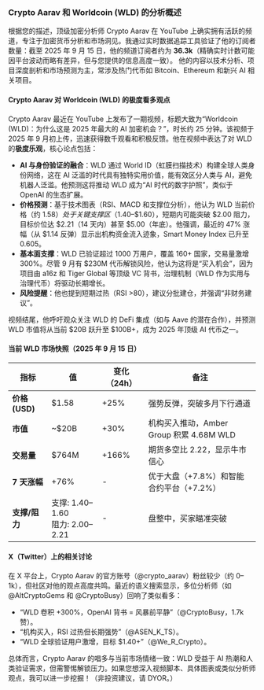 ### Crypto Aarav 和 Worldcoin (WLD) 的分析概述

根据您的描述，顶级加密分析师 Crypto Aarav 在 YouTube 上确实拥有活跃的频道，专注于加密货币分析和市场洞见。我通过实时数据追踪工具验证了他的订阅者数量：截至 2025 年 9 月 15 日，他的频道订阅者约为 **36.3k**（精确实时计数可能因平台波动而略有差异，但与您提供的信息高度一致）。 他的内容以技术分析、项目深度剖析和市场预测为主，常涉及热门代币如 Bitcoin、Ethereum 和新兴 AI 相关项目。

#### Crypto Aarav 对 Worldcoin (WLD) 的极度看多观点
Crypto Aarav 最近在 YouTube 上发布了一期视频，标题大致为“Worldcoin (WLD)：为什么这是 2025 年最大的 AI 加密机会？”，时长约 25 分钟。该视频于 2025 年 9 月初上传，迅速获得数千观看和积极反馈。他在视频中表达了对 WLD 的**极度乐观**，核心论点包括：
- **AI 与身份验证的融合**：WLD 通过 World ID（虹膜扫描技术）构建全球人类身份网络，这在 AI 泛滥的时代具有独特实用价值，能有效区分人类与 AI，避免机器人泛滥。他预测这将推动 WLD 成为“AI 时代的数字护照”，类似于 OpenAI 的生态扩展。
- **价格预测**：基于技术图表（RSI、MACD 和支撑位分析），他认为 WLD 当前价格（约 $1.58）处于关键支撑区（$1.40–$1.60），短期内可能突破 $2.00 阻力，目标价位达 $2.21（14 天内）甚至 $5.00（年底）。他强调，最近的 47% 涨幅（从 $1.14 反弹）显示出机构资金流入迹象，Smart Money Index 已升至 0.605。
- **基本面支撑**：WLD 已验证超过 1000 万用户，覆盖 160+ 国家，交易量激增 300%。尽管 9 月有 $230M 代币解锁风险，他认为这将是“买入机会”，因为项目由 a16z 和 Tiger Global 等顶级 VC 背书，治理机制（WLD 作为实用与治理代币）将驱动长期增长。
- **风险提醒**：他也提到短期过热（RSI >80），建议分批建仓，并强调“非财务建议”。

视频结尾，他呼吁观众关注 WLD 的 DeFi 集成（如与 Aave 的潜在合作），并预测 WLD 市值将从当前 $20B 跃升至 $100B+，成为 2025 年顶级 AI 代币之一。

#### 当前 WLD 市场快照（2025 年 9 月 15 日）
| 指标 | 值 | 变化（24h） | 备注 |
|------|----|-------------|------|
| **价格 (USD)** | $1.58 | +25% | 强势反弹，突破多月下行通道 |
| **市值** | ~$20B | +30% | 机构买入推动，Amber Group 积累 4.68M WLD |
| **交易量** | $764M | +166% | 期货多空比 2.22，显示牛市信心 |
| **7 天涨幅** | +76% | - | 优于大盘（+7.8%）和智能合约平台（+7.2%） |
| **支撑/阻力** | 支撑: $1.40–$1.60<br>阻力: $2.00–$2.21 | - | 盘整中，买家瞄准突破 |

#### X（Twitter）上的相关讨论
在 X 平台上，Crypto Aarav 的官方账号（@crypto_aarav）粉丝较少（约 0–1k），但社区对他的观点高度共鸣。最近的语义搜索显示，多位分析师（如 @AltCryptoGems 和 @CryptoBusy）回响了类似看多：
- “WLD 卷积 +300%，OpenAI 背书 = 风暴前平静”（@CryptoBusy，1.7k 赞）。
- “机构买入，RSI 过热但长期强势”（@ASEN_K_TS）。
- “WLD 全球验证用户激增，目标 $1.40+”（@We_R_Crypto）。

总体而言，Crypto Aarav 的唱多与当前市场情绪一致：WLD 受益于 AI 热潮和人类验证需求，但需警惕解锁压力。如果您想深入视频脚本、具体图表或类似分析师观点，我可以进一步挖掘！（非投资建议，请 DYOR。）